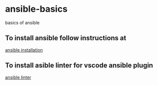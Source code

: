 # ansible-basics  
basics of ansible  

## To install ansible follow instructions at  
[ansible installation](https://docs.ansible.com/ansible/latest/installation_guide/intro_installation.html)  

## To install asible linter for vscode ansible plugin
[ansible linter](https://ansible.readthedocs.io/projects/lint/installing/#installing-the-latest-version)  

